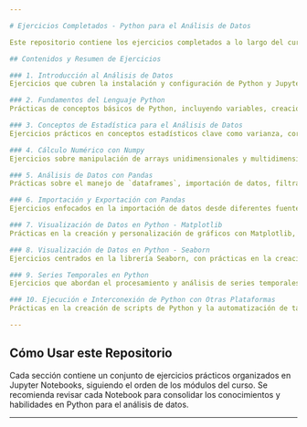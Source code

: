 ```yaml
---

# Ejercicios Completados - Python para el Análisis de Datos

Este repositorio contiene los ejercicios completados a lo largo del curso de **Python para el Análisis de Datos**. Cada sección se enfoca en un tema clave del análisis de datos, con ejercicios prácticos que aplican los conceptos y habilidades aprendidas.

## Contenidos y Resumen de Ejercicios

### 1. Introducción al Análisis de Datos
Ejercicios que cubren la instalación y configuración de Python y Jupyter, importación de librerías esenciales, y visualización básica de datos usando Matplotlib. También se incluye la estructura general de un proyecto de ciencia de datos.

### 2. Fundamentos del Lenguaje Python
Prácticas de conceptos básicos de Python, incluyendo variables, creación y manipulación de listas, funciones, diccionarios y comprensión de listas. Estos ejercicios son fundamentales para desarrollar habilidades en el manejo de datos en Python.

### 3. Conceptos de Estadística para el Análisis de Datos
Ejercicios prácticos en conceptos estadísticos clave como varianza, correlación, histogramas y percentiles, así como el cálculo de previsiones y media móvil. Estos ejercicios fortalecen la comprensión de conceptos estadísticos en el análisis de datos.

### 4. Cálculo Numérico con Numpy
Ejercicios sobre manipulación de arrays unidimensionales y multidimensionales, selección de datos y cálculos estadísticos usando la librería NumPy, una herramienta esencial para el análisis de datos en Python.

### 5. Análisis de Datos con Pandas
Prácticas sobre el manejo de `dataframes`, importación de datos, filtrado y limpieza de datos, creación y manipulación de columnas, y uso de funciones avanzadas como `groupby` y `pivot tables`. Estos ejercicios son clave para la preparación y transformación de datos.

### 6. Importación y Exportación con Pandas
Ejercicios enfocados en la importación de datos desde diferentes fuentes (Excel, bases de datos SQL, web scraping, archivos JSON) y exportación de datos a formatos como CSV y Excel. Incluye también integración con servicios en la nube.

### 7. Visualización de Datos en Python - Matplotlib
Prácticas en la creación y personalización de gráficos con Matplotlib, desde gráficos de líneas y barras hasta histogramas y gráficos de caja. Se exploran métodos para visualización avanzada y creación de subplots.

### 8. Visualización de Datos en Python - Seaborn
Ejercicios centrados en la librería Seaborn, con prácticas en la creación de gráficos de regresión, gráficos de dispersión y violin plot, así como análisis de correlación y uso de `heatmaps`.

### 9. Series Temporales en Python
Ejercicios que abordan el procesamiento y análisis de series temporales, incluyendo el filtrado, remuestreo, visualización y previsiones basadas en datos históricos. Incluye prácticas de pandas para el análisis de series temporales.

### 10. Ejecución e Interconexión de Python con Otras Plataformas
Prácticas en la creación de scripts de Python y la automatización de tareas, incluyendo la integración con herramientas de Business Intelligence como Power BI.

---
```


## Cómo Usar este Repositorio
Cada sección contiene un conjunto de ejercicios prácticos organizados en Jupyter Notebooks, siguiendo el orden de los módulos del curso. Se recomienda revisar cada Notebook para consolidar los conocimientos y habilidades en Python para el análisis de datos.

---
